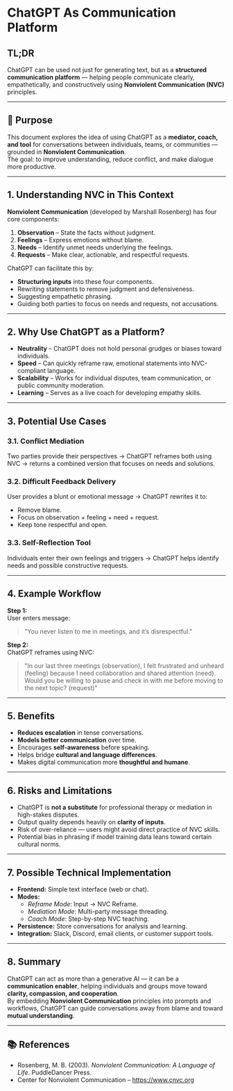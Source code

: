 # ChatGPT As Communication Platform

## TL;DR
ChatGPT can be used not just for generating text, but as a **structured communication platform** — helping people communicate clearly, empathetically, and constructively using **Nonviolent Communication (NVC)** principles.

---

## 🧭 Purpose

This document explores the idea of using ChatGPT as a **mediator, coach, and tool** for conversations between individuals, teams, or communities — grounded in **Nonviolent Communication**.  
The goal: to improve understanding, reduce conflict, and make dialogue more productive.

---

## 1. Understanding NVC in This Context

**Nonviolent Communication** (developed by Marshall Rosenberg) has four core components:
1. **Observation** – State the facts without judgment.
2. **Feelings** – Express emotions without blame.
3. **Needs** – Identify unmet needs underlying the feelings.
4. **Requests** – Make clear, actionable, and respectful requests.

ChatGPT can facilitate this by:
- **Structuring inputs** into these four components.
- Rewriting statements to remove judgment and defensiveness.
- Suggesting empathetic phrasing.
- Guiding both parties to focus on needs and requests, not accusations.

---

## 2. Why Use ChatGPT as a Platform?

- **Neutrality** – ChatGPT does not hold personal grudges or biases toward individuals.
- **Speed** – Can quickly reframe raw, emotional statements into NVC-compliant language.
- **Scalability** – Works for individual disputes, team communication, or public community moderation.
- **Learning** – Serves as a live coach for developing empathy skills.

---

## 3. Potential Use Cases

### 3.1. Conflict Mediation
Two parties provide their perspectives → ChatGPT reframes both using NVC → returns a combined version that focuses on needs and solutions.

### 3.2. Difficult Feedback Delivery
User provides a blunt or emotional message → ChatGPT rewrites it to:
- Remove blame.
- Focus on observation + feeling + need + request.
- Keep tone respectful and open.

### 3.3. Self-Reflection Tool
Individuals enter their own feelings and triggers → ChatGPT helps identify needs and possible constructive requests.

---

## 4. Example Workflow

**Step 1:**  
User enters message:  
> "You never listen to me in meetings, and it’s disrespectful."

**Step 2:**  
ChatGPT reframes using NVC:  
> "In our last three meetings (observation), I felt frustrated and unheard (feeling) because I need collaboration and shared attention (need). Would you be willing to pause and check in with me before moving to the next topic? (request)"

---

## 5. Benefits

- **Reduces escalation** in tense conversations.
- **Models better communication** over time.
- Encourages **self-awareness** before speaking.
- Helps bridge **cultural and language differences**.
- Makes digital communication more **thoughtful and humane**.

---

## 6. Risks and Limitations

- ChatGPT is **not a substitute** for professional therapy or mediation in high-stakes disputes.
- Output quality depends heavily on **clarity of inputs**.
- Risk of over-reliance — users might avoid direct practice of NVC skills.
- Potential bias in phrasing if model training data leans toward certain cultural norms.

---

## 7. Possible Technical Implementation

- **Frontend:** Simple text interface (web or chat).
- **Modes:**
  - *Reframe Mode*: Input → NVC Reframe.
  - *Mediation Mode*: Multi-party message threading.
  - *Coach Mode*: Step-by-step NVC teaching.
- **Persistence:** Store conversations for analysis and learning.
- **Integration:** Slack, Discord, email clients, or customer support tools.

---

## 8. Summary

ChatGPT can act as more than a generative AI — it can be a **communication enabler**, helping individuals and groups move toward **clarity, compassion, and cooperation**.  
By embedding **Nonviolent Communication** principles into prompts and workflows, ChatGPT can guide conversations away from blame and toward **mutual understanding**.

---

## 📚 References
- Rosenberg, M. B. (2003). *Nonviolent Communication: A Language of Life*. PuddleDancer Press.
- Center for Nonviolent Communication – https://www.cnvc.org

